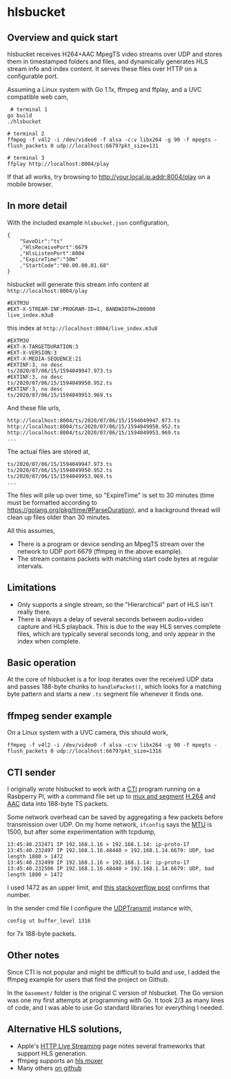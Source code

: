 # hlsbucket

## Overview and quick start

hlsbucket receives H264+AAC MpegTS video streams over UDP and stores
them in timestamped folders and files, and dynamically generates HLS
stream info and index content. It serves these files over HTTP on a
configurable port.

Assuming a Linux system with Go 1.1x, ffmpeg and ffplay, and a UVC compatible web cam,

     # terminal 1
    go build
    ./hlsbucket
    
    # terminal 2
    ffmpeg -f v4l2 -i /dev/video0 -f alsa -c:v libx264 -g 90 -f mpegts -flush_packets 0 udp://localhost:6679?pkt_size=131

    # terminal 3
    ffplay http://localhost:8004/play

If that all works, try browsing to http://your.local.ip.addr:8004/play on a mobile browser.

## In more detail

With the included example `hlsbucket.json` configuration,

    {
        "SaveDir":"ts"
        ,"HlsReceivePort":6679
        ,"HlsListenPort":8004
        ,"ExpireTime":"30m"
        ,"StartCode":"00.00.00.01.68"
    }

hlsbucket will generate this stream info content at `http://localhost:8004/play`

    #EXTM3U
    #EXT-X-STREAM-INF:PROGRAM-ID=1, BANDWIDTH=200000
    live_index.m3u8

this index at `http://localhost:8004/live_index.m3u8`

    #EXTM3U
    #EXT-X-TARGETDURATION:3
    #EXT-X-VERSION:3
    #EXT-X-MEDIA-SEQUENCE:21
    #EXTINF:3, no desc
    ts/2020/07/06/15/1594049947.973.ts
    #EXTINF:3, no desc
    ts/2020/07/06/15/1594049950.952.ts
    #EXTINF:3, no desc
    ts/2020/07/06/15/1594049953.969.ts

And these file urls,

    http://localhost:8004/ts/2020/07/06/15/1594049947.973.ts
    http://localhost:8004/ts/2020/07/06/15/1594049950.952.ts
    http://localhost:8004/ts/2020/07/06/15/1594049953.969.ts
    ...

The actual files are stored at,

    ts/2020/07/06/15/1594049947.973.ts
    ts/2020/07/06/15/1594049950.952.ts
    ts/2020/07/06/15/1594049953.969.ts
    ...

The files will pile up over time, so "ExpireTime" is set to 30 minutes
(time must be formatted according to
https://golang.org/pkg/time/#ParseDuration), and a background thread
will clean up files older than 30 minutes.

All this assumes,

  * There is a program or device sending an MpegTS stream over the network to UDP port 6679
    (ffmpeg in the above example).
  * The stream contains packets with matching start code bytes at regular intervals.

## Limitations

  * Only supports a single stream, so the "Hierarchical" part of
    HLS isn't really there.
  * There is always a delay of several seconds between audio+video
    capture and HLS playback. This is due to the way HLS serves
    complete files, which are typically several seconds long, and
    only appear in the index when complete.

## Basic operation

At the core of hlsbucket is a for loop iterates over the received UDP
data and passes 188-byte chunks to `handlePacket()`, which looks for a
matching byte pattern and starts a new `.ts` segment file whenever it
finds one.

## ffmpeg sender example

On a Linux system with a UVC camera, this should work,

    ffmpeg -f v4l2 -i /dev/video0 -f alsa -c:v libx264 -g 90 -f mpegts -flush_packets 0 udp://localhost:6679?pkt_size=1316

## CTI sender

I originally wrote hlsbucket to work with a
[CTI](https://github.com/jamieguinan/cti/blob/master/README.md)
program running on a Rasbperry PI, with a command file set up to [mux and
segment](https://github.com/jamieguinan/cti/blob/master/MpegTSMux.c)
[H.264](https://github.com/jamieguinan/cti/blob/master/RPiH264Enc.c)
and [AAC](https://github.com/jamieguinan/cti/blob/master/AAC.c) data
into 188-byte TS packets.

Some network overhead can be saved by aggregating a few packets before
transmission over UDP.  On my home network, `ifconfig` says the
[MTU](https://en.wikipedia.org/wiki/Maximum_transmission_unit) is
1500, but after some experimentation with tcpdump,

    13:45:40.232471 IP 192.168.1.16 > 192.168.1.14: ip-proto-17
    13:45:40.232497 IP 192.168.1.16.48440 > 192.168.1.14.6679: UDP, bad length 1880 > 1472
    13:45:40.232499 IP 192.168.1.16 > 192.168.1.14: ip-proto-17
    13:45:40.232506 IP 192.168.1.16.48440 > 192.168.1.14.6679: UDP, bad length 1880 > 1472

I used 1472 as an upper limit, and [this stackoverflow post](https://stackoverflow.com/questions/14993000/the-most-reliable-and-efficient-udp-packet-size) confirms that number.

In the sender cmd file I configure the [UDPTransmit](https://github.com/jamieguinan/cti/blob/master/UDPTransmit.c) instance with,

    config ut buffer_level 1316

for 7x 188-byte packets.


## Other notes

Since CTI is not popular and might be difficult to build and use, I
added the ffmpeg example for users that find the project on Github.

In the `basement/` folder is the original C version of hlsbucket. The
Go version was one my first attempts at programming with Go. It took
2/3 as many lines of code, and I was able to use Go standard libraries
for everything I needed.

## Alternative HLS solutions,

  * Apple's
    [HTTP Live Streaming](https://developer.apple.com/documentation/http_live_streaming)
    page notes several frameworks that support HLS
    generation.
  * ffmpeg supports an [hls muxer](https://ffmpeg.org/ffmpeg-formats.html#hls-2)
  * Many others [on github](https://github.com/search?q=hls+server)

